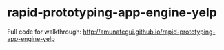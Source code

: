 # rapid-prototyping-app-engine-yelp
Full code for walkthrough: http://amunategui.github.io/rapid-prototyping-app-engine-yelp
